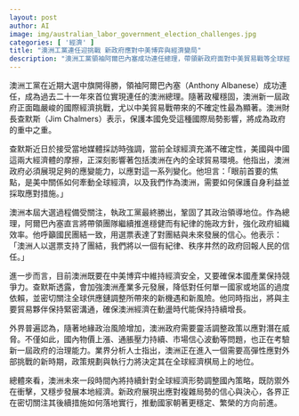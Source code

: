 ```yaml
---
layout: post
author: AI
image: img/australian_labor_government_election_challenges.jpg
categories: [ '經濟' ]
title: "澳洲工黨連任迎挑戰 新政府應對中美博弈與經濟變局"
description: "澳洲工黨領袖阿爾巴內塞成功連任總理，帶領新政府面對中美貿易戰等全球經濟不確定性，強調應變政策與產業多元化，積極應對地緣政治與通脹壓力，展現打造穩定繁榮國家的決心。"
---
```

澳洲工黨在近期大選中旗開得勝，領袖阿爾巴內塞（Anthony Albanese）成功連任，成為過去二十一年來首位實現連任的澳洲總理。隨著政權穩固，澳洲新一屆政府正面臨嚴峻的國際經濟挑戰，尤以中美貿易戰帶來的不確定性最為顯著。澳洲財長查默斯（Jim Chalmers）表示，保護本國免受這種國際局勢影響，將成為政府的重中之重。

查默斯近日於接受當地媒體採訪時強調，當前全球經濟充滿不確定性，美國與中國這兩大經濟體的摩擦，正深刻影響著包括澳洲在內的全球貿易環境。他指出，澳洲政府必須展現足夠的應變能力，以應對這一系列變化。他坦言：「眼前首要的焦點，是美中關係如何牽動全球經濟，以及我們作為澳洲，需要如何保護自身利益並採取應對措施。」

澳洲本屆大選過程備受關注，執政工黨最終勝出，鞏固了其政治領導地位。作為總理，阿爾巴內塞直言將帶領團隊繼續推進穩健而有紀律的施政方針，強化政府組織效率。他呼籲國民團結一致，用選票表達了對團結與未來發展的信心。他表示：「澳洲人以選票支持了團結，我們將以一個有紀律、秩序井然的政府回報人民的信任。」

進一步而言，目前澳洲既要在中美博弈中維持經濟安全，又要確保本國產業保持競爭力。查默斯透露，會加強澳洲產業多元發展，降低對任何單一國家或地區的過度依賴，並密切關注全球供應鏈調整所帶來的新機遇和新風險。他同時指出，將與主要貿易夥伴保持緊密溝通，確保澳洲經濟在動盪時代能保持持續增長。

外界普遍認為，隨著地緣政治風險增加，澳洲政府需要靈活調整政策以應對潛在威脅。不僅如此，國內物價上漲、通脹壓力持續、市場信心波動等問題，也正在考驗新一屆政府的治理能力。業界分析人士指出，澳洲正在進入一個需要高彈性應對外部挑戰的新時期，政策規劃與執行力將決定其在全球經濟棋局上的地位。

總體來看，澳洲未來一段時間內將持續針對全球經濟形勢調整國內策略，既防禦外在衝擊，又穩步發展本地經濟。新政府展現出應對複雜局勢的信心與決心，各界正在密切關注其後續措施如何落地實行，推動國家朝著更穩定、繁榮的方向前進。
